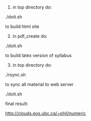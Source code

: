 1)  in top directory do:

./doit.sh

to build html site

2) in pdf_create do:

./doit.sh

to build latex version of syllabus

3) in top directory do:

./rsync.sh

to sync all material to web server

./doit.sh

final result:

http://clouds.eos.ubc.ca/~phil/numeric
